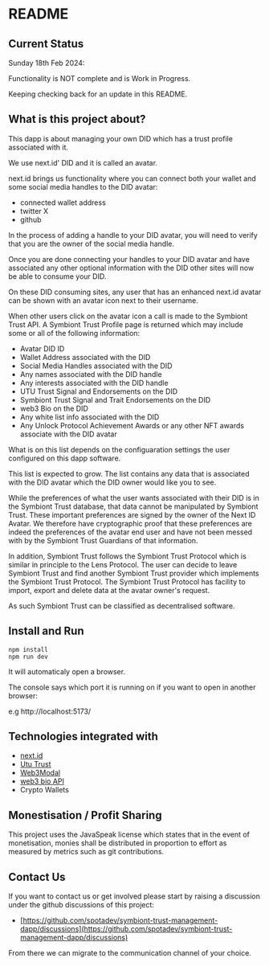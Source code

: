 # README

## Current Status

Sunday 18th Feb 2024: 

Functionality is NOT complete and is Work in Progress.

Keeping checking back for an update in this README.

## What is this project about?

This dapp is about managing your own DID which has a trust profile associated with it.

We use next.id' DID and it is called an avatar.

next.id brings us functionality where you can connect both your wallet and some social media handles to the DID avatar:

* connected wallet address
* twitter X
* github

In the process of adding a handle to your DID avatar, you will need to verify that you are the owner of the social media handle.

Once you are done connecting your handles to your DID avatar and have associated any other optional information with the DID other sites will now be able to consume your DID.

On these DID consuming sites, any user that has an enhanced next.id avatar can be shown with an avatar icon next to their username.

When other users click on the avatar icon a call is made to the Symbiont Trust API. A Symbiont Trust Profile page is returned which may include some or all of the following information:

* Avatar DID ID
* Wallet Address associated with the DID
* Social Media Handles associated with the DID
* Any names associated with the DID handle
* Any interests associated with the DID handle
* UTU Trust Signal and Endorsements on the DID
* Symbiont Trust Signal and Trait Endorsements on the DID
* web3 Bio on the DID
* Any white list info associated with the DID
* Any Unlock Protocol Achievement Awards or any other NFT awards associate with the DID avatar

What is on this list depends on the configuaration settings the user configured on this dapp software.

This list is expected to grow. The list contains any data that is associated with the DID avatar which the DID owner would like you to see. 

While the preferences of what the user wants associated with their DID is in the Symbiont Trust database, that data cannot be manipulated by Symbiont Trust. These important preferences are signed by the owner of the Next ID Avatar. We therefore have cryptographic proof that these preferences are indeed the preferences of the avatar end user and have not been messed with by the Symbiont Trust Guardians of that information.

In addition, Symbiont Trust follows the Symbiont Trust Protocol which is similar in principle to the Lens Protocol. The user can decide to leave Symbiont Trust and find another Symbiont Trust provider which implements the Symbiont Trust Protocol. The Symbiont Trust Protocol has facility to import, export and delete data at the avatar owner's request.

As such Symbiont Trust can be classified as decentralised software.

## Install and Run

```
npm install
npm run dev
```

It will automaticaly open a browser. 

The console says which port it is running on if you want to open in another browser:

e.g http://localhost:5173/


## Technologies integrated with

* [next.id](https://docs.next.id/)
* [Utu Trust](https://utu.io)
* [Web3Modal](https://web3modal.com/)
* [web3 bio API](https://api.web3.bio/)
* Crypto Wallets

## Monestisation / Profit Sharing

This project uses the JavaSpeak license which states that in the event of monetisation, monies
shall be distributed in proportion to effort as measured by metrics such as git contributions.

## Contact Us

If you want to contact us or get involved please start by raising a discussion under the github discussions of this project:

* [https://github.com/spotadev/symbiont-trust-management-dapp/discussions](https://github.com/spotadev/symbiont-trust-management-dapp/discussions)

From there we can migrate to the communication channel of your choice.